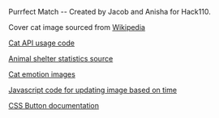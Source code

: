 Purrfect Match
-- Created by Jacob and Anisha for Hack110.

Cover cat image sourced from <a href="https://www.w3schools.com/css/css3_buttons.asp">Wikipedia</a>

<a href="https://developers.thecatapi.com/view-account/ylX4blBYT9FaoVd6OhvR?report=bOoHBz-8t">Cat API usage code</a>

<a href="https://www.aspca.org/helping-people-pets/shelter-intake-and-surrender/pet-statistics">Animal shelter statistics source</a>

<a href="https://www.freepik.com/free-vector/emoji-pack-cute-cat_1001261.htm#fromView=keyword&page=1&position=1&uuid=ddd69968-86d2-471e-911a-839ee2387464">Cat emotion images</a>

<a href="https://www.quora.com/How-do-I-change-an-image-every-5-seconds-on-HTML-and-CSS">Javascript code for updating image based on time</a>

<a href="https://www.w3schools.com/css/css3_buttons.asp">CSS Button documentation</a>
